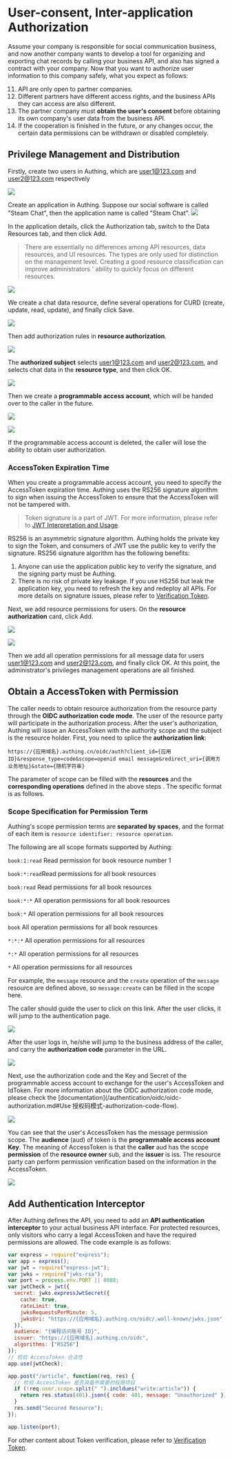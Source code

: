 # User-consent, Inter-application Authorization

<LastUpdated/>

Assume your company is responsible for social communication business, and now another company wants to develop a tool for organizing and exporting chat records by calling your business API, and also has signed a contract with your company. Now that you want to authorize user information to this company safely, what you expect as follows:

11. API are only open to partner companies.
12. Different partners have different access rights, and the business APIs they can access are also different.
13. The partner company must **obtain the user's consent** before obtaining its own company's user data from the business API.
14. If the cooperation is finished in the future, or any changes occur, the certain data permissions can be withdrawn or disabled completely.

## Privilege Management and Distribution

Firstly, create two users in Authing, which are user1@123.com and user2@123.com respectively

![](~@imagesZhCn/guides/authorization/create-user-1.png)

Create an application in Authing. Suppose our social software is called "Steam Chat", then the application name is called "Steam Chat".
![](~@imagesZhCn/guides/authorization/create-app.png)

In the application details, click the Authorization tab, switch to the Data Resources tab, and then click Add.

> There are essentially no differences among API resources, data resources, and UI resources. The types are only used for distinction on the management level. Creating a good resource classification can improve administrators ' ability to quickly focus on different resources.

![](~@imagesZhCn/guides/authorization/add-resource.png)

We create a chat data resource, define several operations for CURD (create, update, read, update), and finally click Save.

![](~@imagesZhCn/guides/authorization/add-resource-action.png)

Then add authorization rules in **resource authorization**.

![](~@imagesZhCn/guides/authorization/create-acl-1.png)

The **authorized subject** selects user1@123.com and user2@123.com, and selects chat data in the **resource type**, and then click OK.

![](~@imagesZhCn/guides/authorization/create-acl-2.png)

Then we create a **programmable access account**, which will be handed over to the caller in the future.

![](~@imagesZhCn/guides/authorization/create-programmatic-account-1.png)

![](~@imagesZhCn/guides/authorization/create-programmatic-account-2.png)

If the programmable access account is deleted, the caller will lose the ability to obtain user authorization.

### AccessToken Expiration Time

When you create a programmable access account, you need to specify the AccessToken expiration time. Authing uses the RS256 signature algorithm to sign when issuing the AccessToken to ensure that the AccessToken will not be tampered with.

> Token signature is a part of JWT. For more information, please refer to [JWT Interpretation and Usage](/concepts/jwt-token.md).

RS256 is an asymmetric signature algorithm. Authing holds the private key to sign the Token, and consumers of JWT use the public key to verify the signature. RS256 signature algorithm has the following benefits:

1. Anyone can use the application public key to verify the signature, and the signing party must be Authing.
2. There is no risk of private key leakage. If you use HS256 but leak the application key, you need to refresh the key and redeploy all APIs. For more details on signature issues, please refer to [Verification Token](/guides/faqs/how-to-validate-user-token.md).

Next, we add resource permissions for users. On the **resource authorization** card, click Add.

![](~@imagesZhCn/guides/authorization/user-consent-authz-1.png)

![](~@imagesZhCn/guides/authorization/user-consent-authz-2.png)

Then we add all operation permissions for all message data for users user1@123.com and user2@123.com, and finally click OK.
At this point, the administrator's privileges management operations are all finished.

## Obtain a AccessToken with Permission

The caller needs to obtain resource authorization from the resource party through the **OIDC authorization code mode**. The user of the resource party will participate in the authorization process. After the user's authorization, Authing will issue an AccessToken with the authority scope and the subject is the resource holder. First, you need to splice the **authorization link**:

```http
https://{应用域名}.authing.cn/oidc/auth?client_id={应用ID}&response_type=code&scope=openid email message&redirect_uri={调用方业务地址}&state={随机字符串}
```

The parameter of scope can be filled with the **resources** and the **corresponding operations** defined in the above steps . The specific format is as follows.

### Scope Specification for Permission Term

Authing's scope permission terms are **separated by spaces**, and the format of each item is `resource identifier: resource operation`.

The following are all scope formats supported by Authing:

`book:1:read` Read permission for book resource number 1

`book:*:read`Read permissions for all book resources

`book:read` Read permissions for all book resources

`book:*:*` All operation permissions for all book resources

`book:*` All operation permissions for all book resources

`book` All operation permissions for all book resources

`*:*:*` All operation permissions for all resources

`*:*` All operation permissions for all resources

`*` All operation permissions for all resources

For example, the `message` resource and the `create` operation of the `message` resource are defined above, so `message:create` can be filled in the scope here.

The caller should guide the user to click on this link. After the user clicks, it will jump to the authentication page.

![](~@imagesZhCn/guides/authorization/user-consent-authz-3.png)

After the user logs in, he/she will jump to the business address of the caller, and carry the **authorization code** parameter in the URL.

![](~@imagesZhCn/guides/authorization/user-consent-authz-4.png)

Next, use the authorization code and the Key and Secret of the programmable access account to exchange for the user's AccessToken and IdToken. For more information about the OIDC authorization code mode, please check the [documentation](/authentication/oidc/oidc-authorization.md#Use 授权码模式-authorization-code-flow).

![](~@imagesZhCn/guides/authorization/user-consent-authz-5.png)

You can see that the user's AccessToken has the message permission scope. The **audience** (aud) of token is the **programmable access account Key**. The meaning of AccessToken is that the **caller** aud has the scope **permission** of the **resource owner** sub, and the **issuer** is iss. The resource party can perform permission verification based on the information in the AccessToken.

![](~@imagesZhCn/guides/authorization/user-consent-authz-6.png)

## Add Authentication Interceptor

After Authing defines the API, you need to add an **API authentication interceptor** to your actual business API interface. For protected resources, only visitors who carry a legal AccessToken and have the required permissions are allowed. The code example is as follows:

```javascript
var express = require("express");
var app = express();
var jwt = require("express-jwt");
var jwks = require("jwks-rsa");
var port = process.env.PORT || 8080;
var jwtCheck = jwt({
  secret: jwks.expressJwtSecret({
    cache: true,
    rateLimit: true,
    jwksRequestsPerMinute: 5,
    jwksUri: "https://{应用域名}.authing.cn/oidc/.well-known/jwks.json"
  }),
  audience: "{编程访问账号 ID}",
  issuer: "https://{应用域名}.authing.cn/oidc",
  algorithms: ["RS256"]
});
// 检验 AccessToken 合法性
app.use(jwtCheck);

app.post("/article", function(req, res) {
  // 检验 AccessToken 是否具备所需要的权限项目
  if (!req.user.scope.split(" ").incldues("write:article")) {
    return res.status(401).json({ code: 401, message: "Unauthorized" });
  }
  res.send("Secured Resource");
});

app.listen(port);
```

For other content about Token verification, please refer to [Verification Token](/guides/faqs/how-to-validate-user-token.md).
